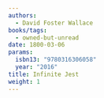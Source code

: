 ```yaml
---
authors:
  - David Foster Wallace
books/tags:
  - owned-but-unread
date: 1800-03-06
params:
  isbn13: "9780316306058"
  year: "2016"
title: Infinite Jest
weight: 1
---
```


<!--more-->

